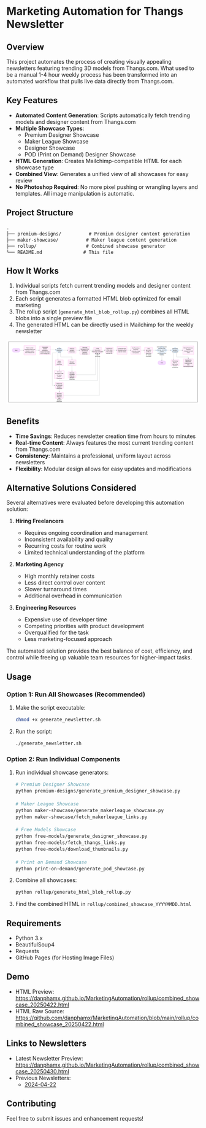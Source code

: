 # Marketing Automation for Thangs Newsletter

## Overview
This project automates the process of creating visually appealing newsletters featuring trending 3D models from Thangs.com. What used to be a manual 1-4 hour weekly process has been transformed into an automated workflow that pulls live data directly from Thangs.com.

## Key Features
- **Automated Content Generation**: Scripts automatically fetch trending models and designer content from Thangs.com
- **Multiple Showcase Types**:
  - Premium Designer Showcase
  - Maker League Showcase
  - Designer Showcase
  - POD (Print on Demand) Designer Showcase
- **HTML Generation**: Creates Mailchimp-compatible HTML for each showcase type
- **Combined View**: Generates a unified view of all showcases for easy review
- **No Photoshop Required**: No more pixel pushing or wrangling layers and templates. All image manipulation is automatic.

## Project Structure
```
.
├── premium-designs/          # Premium designer content generation
├── maker-showcase/          # Maker league content generation
├── rollup/                  # Combined showcase generator
└── README.md               # This file
```

## How It Works
1. Individual scripts fetch current trending models and designer content from Thangs.com
2. Each script generates a formatted HTML blob optimized for email marketing
3. The rollup script (`generate_html_blob_rollup.py`) combines all HTML blobs into a single preview file
4. The generated HTML can be directly used in Mailchimp for the weekly newsletter

<a href="https://raw.githubusercontent.com/danphamx/MarketingAutomation/refs/heads/main/Marketing%20Automation%20diagram.png"><img src="https://github.com/danphamx/MarketingAutomation/blob/main/Marketing%20Automation%20diagram.png?raw=true"></a>

## Benefits
- **Time Savings**: Reduces newsletter creation time from hours to minutes
- **Real-time Content**: Always features the most current trending content from Thangs.com
- **Consistency**: Maintains a professional, uniform layout across newsletters
- **Flexibility**: Modular design allows for easy updates and modifications

## Alternative Solutions Considered
Several alternatives were evaluated before developing this automation solution:

1. **Hiring Freelancers**
   - Requires ongoing coordination and management
   - Inconsistent availability and quality
   - Recurring costs for routine work
   - Limited technical understanding of the platform

2. **Marketing Agency**
   - High monthly retainer costs
   - Less direct control over content
   - Slower turnaround times
   - Additional overhead in communication

3. **Engineering Resources**
   - Expensive use of developer time
   - Competing priorities with product development
   - Overqualified for the task
   - Less marketing-focused approach

The automated solution provides the best balance of cost, efficiency, and control while freeing up valuable team resources for higher-impact tasks.

## Usage

### Option 1: Run All Showcases (Recommended)
1. Make the script executable:
   ```bash
   chmod +x generate_newsletter.sh
   ```
2. Run the script:
   ```bash
   ./generate_newsletter.sh
   ```

### Option 2: Run Individual Components
1. Run individual showcase generators:
   ```bash
   # Premium Designer Showcase
   python premium-designs/generate_premium_designer_showcase.py

   # Maker League Showcase
   python maker-showcase/generate_makerleague_showcase.py
   python maker-showcase/fetch_makerleague_links.py

   # Free Models Showcase
   python free-models/generate_designer_showcase.py
   python free-models/fetch_thangs_links.py
   python free-models/download_thumbnails.py

   # Print on Demand Showcase
   python print-on-demand/generate_pod_showcase.py
   ```
2. Combine all showcases:
   ```bash
   python rollup/generate_html_blob_rollup.py
   ```
3. Find the combined HTML in `rollup/combined_showcase_YYYYMMDD.html`

## Requirements
- Python 3.x
- BeautifulSoup4
- Requests
- GitHub Pages (for Hosting Image Files)

## Demo
- HTML Preview: https://danphamx.github.io/MarketingAutomation/rollup/combined_showcase_20250422.html
- HTML Raw Source: https://github.com/danphamx/MarketingAutomation/blob/main/rollup/combined_showcase_20250422.html

## Links to Newsletters

- Latest Newsletter Preview: https://danphamx.github.io/MarketingAutomation/rollup/combined_showcase_20250430.html
- Previous Newsletters:
  - [2024-04-22](https://danphamx.github.io/MarketingAutomation/rollup/combined_showcase_20250422.html)
## Contributing
Feel free to submit issues and enhancement requests!
